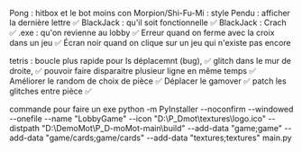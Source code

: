Pong : hitbox et le bot moins con
Morpion/Shi-Fu-Mi : style
Pendu : afficher la dernière lettre ✅
BlackJack : qu'il soit fonctionnelle  ✅
BlackJack : Crach ✅
.exe : qu'on revienne au lobby ✅
Erreur quand on ferme avec la croix dans un jeu ✅
Écran noir quand on clique sur un jeu qui n'existe pas encore
 
tetris :
    boucle plus rapide pour ls déplacemnt (bug), ✅
    glitch dans le mur de droite, ✅
    pouvoir faire disparaitre plusieur ligne en même temps ✅
    Améliorer le random de choix de pièce ✅
    Déplacer le gamover ✅
    patch les glitches entre pièce ✅
 
commande pour faire un exe
python -m PyInstaller --noconfirm --windowed --onefile --name "LobbyGame" --icon "D:\P_Dmot\textures\logo.ico" --distpath "D:\DemoMot\P_D-moMot-main\build" --add-data "game;game" --add-data "game/cards;game/cards" --add-data "textures;textures" main.py
